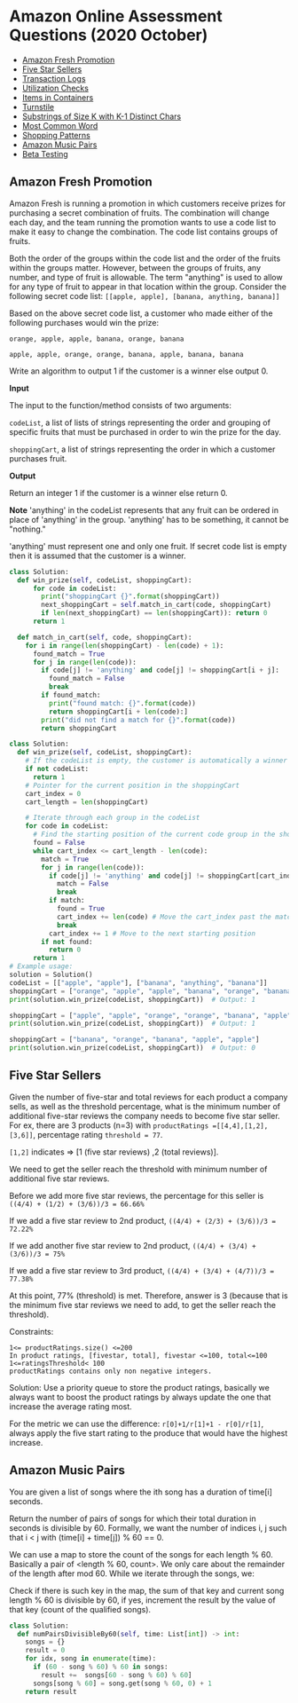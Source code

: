 # Amazon Online Assessment Questions (2020 October)

- [Amazon Fresh Promotion](#amazon-fresh-promotion)
- [Five Star Sellers](#five-star-sellers)
- [Transaction Logs](#transaction-logs)
- [Utilization Checks](#utilization-checks)
- [Items in Containers](#items-in-containers)
- [Turnstile](#turnstile)
- [Substrings of Size K with K-1 Distinct Chars](#substrings-of-size-k-with-k-1-distinct-chars)
- [Most Common Word](#most-common-word)
- [Shopping Patterns](#shopping-patterns)
- [Amazon Music Pairs](#amazon-music-pairs)
- [Beta Testing](#beta-testing)
  

## Amazon Fresh Promotion

Amazon Fresh is running a promotion in which customers receive prizes for purchasing a secret combination of fruits. The combination will change each day, and the team running the promotion wants to use a code list to make it easy to change the combination. The code list contains groups of fruits.

Both the order of the groups within the code list and the order of the fruits within the groups matter. However, between the groups of fruits, any number, and type of fruit is allowable. The term "anything" is used to allow for any type of fruit to appear in that location within the group.
Consider the following secret code list: `[[apple, apple], [banana, anything, banana]]`

Based on the above secret code list, a customer who made either of the following purchases would win the prize:

`orange, apple, apple, banana, orange, banana`

`apple, apple, orange, orange, banana, apple, banana, banana`

Write an algorithm to output 1 if the customer is a winner else output 0.

**Input**

The input to the function/method consists of two arguments:

`codeList`, a list of lists of strings representing the order and grouping of specific fruits that must be purchased in order to win the prize for the day.

`shoppingCart`, a list of strings representing the order in which a customer purchases fruit.

**Output**

Return an integer 1 if the customer is a winner else return 0.

**Note**
'anything' in the codeList represents that any fruit can be ordered in place of 'anything' in the group. 'anything' has to be something, it cannot be "nothing."

'anything' must represent one and only one fruit.
If secret code list is empty then it is assumed that the customer is a winner.


```python
class Solution:
  def win_prize(self, codeList, shoppingCart):
      for code in codeList:
        print("shoppingCart {}".format(shoppingCart))
        next_shoppingCart = self.match_in_cart(code, shoppingCart)
        if len(next_shoppingCart) == len(shoppingCart)): return 0
      return 1

  def match_in_cart(self, code, shoppingCart):
    for i in range(len(shoppingCart) - len(code) + 1):
      found_match = True
      for j in range(len(code)):
        if code[j] != 'anything' and code[j] != shoppingCart[i + j]:
          found_match = False
          break
        if found_match:
          print("found match: {}".format(code))
          return shoppingCart[i + len(code):]
        print("did not find a match for {}".format(code))
        return shoppingCart

```

```python
class Solution:
  def win_prize(self, codeList, shoppingCart):
    # If the codeList is empty, the customer is automatically a winner
    if not codeList:
      return 1
    # Pointer for the current position in the shoppingCart
    cart_index = 0
    cart_length = len(shoppingCart)

    # Iterate through each group in the codeList
    for code in codeList:
      # Find the starting position of the current code group in the shoppingCart
      found = False
      while cart_index <= cart_length - len(code):
        match = True
        for j in range(len(code)):
          if code[j] != 'anything' and code[j] != shoppingCart[cart_index + j]:
            match = False
            break
          if match:
            found = True
            cart_index += len(code) # Move the cart_index past the match group
            break
          cart_index += 1 # Move to the next starting position
        if not found:
          return 0
      return 1
# Example usage:
solution = Solution()
codeList = [["apple", "apple"], ["banana", "anything", "banana"]]
shoppingCart = ["orange", "apple", "apple", "banana", "orange", "banana"]
print(solution.win_prize(codeList, shoppingCart))  # Output: 1

shoppingCart = ["apple", "apple", "orange", "orange", "banana", "apple", "banana", "banana"]
print(solution.win_prize(codeList, shoppingCart))  # Output: 1

shoppingCart = ["banana", "orange", "banana", "apple", "apple"]
print(solution.win_prize(codeList, shoppingCart))  # Output: 0
```

## Five Star Sellers

Given the number of five-star and total reviews for each product a company sells, as well as the threshold percentage, what is the minimum number of additional five-star reviews the company needs to become five star seller.
For ex, there are 3 products (n=3) with `productRatings =[[4,4],[1,2],[3,6]]`, percentage rating `threshold = 77`.

`[1,2]` indicates => [1 (five star reviews) ,2 (total reviews)].

We need to get the seller reach the threshold with minimum number of additional five star reviews.

Before we add more five star reviews, the percentage for this seller is `((4/4) + (1/2) + (3/6))/3 = 66.66%`

If we add a five star review to 2nd product, `((4/4) + (2/3) + (3/6))/3 = 72.22%`

If we add another five star review to 2nd product, `((4/4) + (3/4) + (3/6))/3 = 75%`

If we add a five star review to 3rd product, `((4/4) + (3/4) + (4/7))/3 = 77.38%`

At this point, 77% (threshold) is met. Therefore, answer is 3 (because that is the minimum five star reviews we need to add, to get the seller reach the threshold).

Constraints:

```
1<= productRatings.size() <=200
In product ratings, [fivestar, total], fivestar <=100, total<=100
1<=ratingsThreshold< 100
productRatings contains only non negative integers.
```

Solution: Use a priority queue to store the product ratings, basically we always want to boost the product ratings
by always update the one that increase the average rating most.

For the metric we can use the difference: `r[0]+1/r[1]+1 - r[0]/r[1]`, always apply the five start rating to the
produce that would have the highest increase.

## Amazon Music Pairs

You are given a list of songs where the ith song has a duration of time[i] seconds.

Return the number of pairs of songs for which their total duration in seconds is divisible by 60. Formally, we want the number of indices i, j such that i < j with (time[i] + time[j]) % 60 == 0.

 
We can use a map to store the count of the songs for each length % 60. Basically a pair of <length % 60, count>. We only care about the remainder of the length after mod 60. While we iterate through the songs, we:

Check if there is such key in the map, the sum of that key and current song length % 60 is divisible by 60, if yes, increment the result by the value of that key (count of the qualified songs).

```python
class Solution:
  def numPairsDivisibleBy60(self, time: List[int]) -> int:
    songs = {}
    result = 0
    for idx, song in enumerate(time):
      if (60 - song % 60) % 60 in songs:
        result +=  songs[60 - song % 60) % 60]
      songs[song % 60] = song.get(song % 60, 0) + 1
    return result
```
